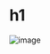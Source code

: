 # h1
![image](https://github.com/Muhammed-ucek/skills-communicate-usi22ng-markdown/assets/145791222/c2e14a5f-c572-40fc-8fb1-070f6d4eba23)
